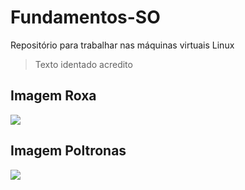# Fundamentos-SO
Repositório para trabalhar nas máquinas virtuais Linux
> Texto identado acredito

## Imagem Roxa
![](https://i.imgur.com/rZkNahQ.jpg)

## Imagem Poltronas
![](https://i.imgur.com/7capjUH.jpg)
